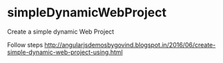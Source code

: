 # simpleDynamicWebProject
Create a simple dynamic Web Project

Follow steps
<a href="http://angularjsdemosbygovind.blogspot.in/2016/06/create-simple-dynamic-web-project-using.html" target="_blank"> http://angularjsdemosbygovind.blogspot.in/2016/06/create-simple-dynamic-web-project-using.html </a>

